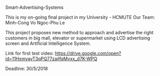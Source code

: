 Smart-Advertising-Systems

This is my on-going final project in my University - HCMUTE
Our Team:
	Minh-Cong Vo
	Ngoc-Phu Le

This project proposes new method to approach and advertise the right customers in big mall, elevator or supermarket 
using LCD advertising screen and Artificial Intelligence System.

Link for first test video: https://drive.google.com/open?id=11HxmyayT3qPQ77zajlfqMvxx_d7K-WPQ

Deadline: 30/5/2018
